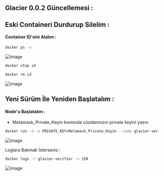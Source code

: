 ## Glacier 0.0.2 Güncellemesi : 

## Eski Containeri Durdurup Silelim : 

#### Container ID'sini Alalım : 

```bash
docker ps -a
```
![image](https://github.com/user-attachments/assets/642e0426-8338-4059-816d-4ba9563421cd)


```bash
docker stop id
```
```bash
docker rm id
```

![image](https://github.com/user-attachments/assets/8f4d1aad-289a-4ea8-92f8-667b8a907499)

## Yeni Sürüm İle Yeniden Başlatalım : 

#### Node'u Başlatalım :

- Metamask_Private_Keyin kısmında cüzdanınızın private keyini yazın. 

```bash
docker run -d -e PRIVATE_KEY=Metamask_Private_Keyin --name glacier-verifier docker.io/glaciernetwork/glacier-verifier:v0.0.2
```
![image](https://github.com/user-attachments/assets/1c5de0ea-8288-4ffe-87d6-d5510a7e9d68)

Loglara Bakmak İsterseniz : 

```bash
docker logs -f glacier-verifier -n 150
```

![image](https://github.com/user-attachments/assets/cf66bca3-9ba3-48ba-a55c-a5de55a391b1)
